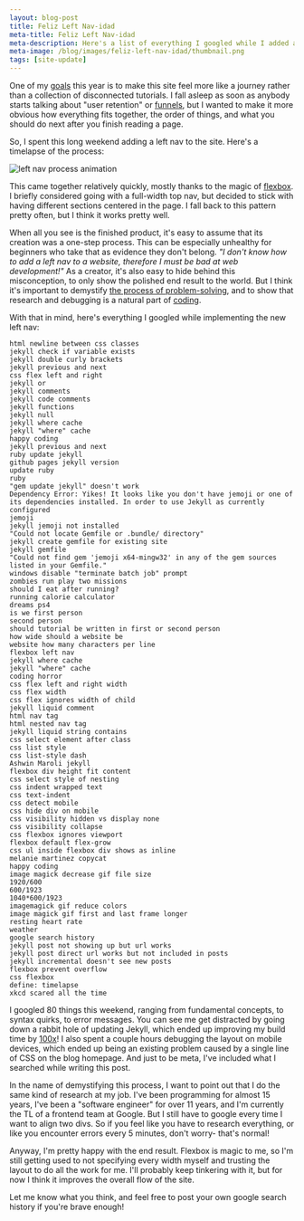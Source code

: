 ```yaml
---
layout: blog-post
title: Feliz Left Nav-idad
meta-title: Feliz Left Nav-idad
meta-description: Here's a list of everything I googled while I added a left nav to the site.
meta-image: /blog/images/feliz-left-nav-idad/thumbnail.png
tags: [site-update]
---
```


One of my [goals](/blog/what-is-happy-coding) this year is to make this site feel more like a journey rather than a collection of disconnected tutorials. I fall asleep as soon as anybody starts talking about "user retention" or [funnels](https://en.wikipedia.org/wiki/Funnel_analysis), but I wanted to make it more obvious how everything fits together, the order of things, and what you should do next after you finish reading a page.

So, I spent this long weekend adding a left nav to the site. Here's a timelapse of the process:

![left nav process animation](/blog/images/feliz-left-nav-idad/left-nav-process-animation.gif)

This came together relatively quickly, mostly thanks to the magic of [flexbox](https://developer.mozilla.org/en-US/docs/Web/CSS/CSS_Flexible_Box_Layout/Basic_Concepts_of_Flexbox). I briefly considered going with a full-width top nav, but decided to stick with having different sections centered in the page. I fall back to this pattern pretty often, but I think it works pretty well.

When all you see is the finished product, it's easy to assume that its creation was a one-step process. This can be especially unhealthy for beginners who take that as evidence they don't belong. *"I don't know how to add a left nav to a website, therefore I must be bad at web development!"* As a creator, it's also easy to hide behind this misconception, to only show the polished end result to the world. But I think it's important to demystify [the process of problem-solving](/tutorials/how-to/program), and to show that research and debugging is a natural part of [coding](https://xkcd.com/1146/).

With that in mind, here's everything I googled while implementing the new left nav:

```
html newline between css classes
jekyll check if variable exists
jekyll double curly brackets
jekyll previous and next
css flex left and right
jekyll or
jekyll comments
jekyll code comments
jekyll functions
jekyll null
jekyll where cache
jekyll "where" cache
happy coding
jekyll previous and next
ruby update jekyll
github pages jekyll version
update ruby
ruby
"gem update jekyll" doesn't work
Dependency Error: Yikes! It looks like you don't have jemoji or one of its dependencies installed. In order to use Jekyll as currently configured
jemoji
jekyll jemoji not installed
"Could not locate Gemfile or .bundle/ directory"
jekyll create gemfile for existing site
jekyll gemfile
"Could not find gem 'jemoji x64-mingw32' in any of the gem sources listed in your Gemfile."
windows disable "terminate batch job" prompt
zombies run play two missions
should I eat after running?
running calorie calculator
dreams ps4
is we first person
second person
should tutorial be written in first or second person
how wide should a website be
website how many characters per line
flexbox left nav
jekyll where cache
jekyll "where" cache
coding horror
css flex left and right width
css flex width
css flex ignores width of child
jekyll liquid comment
html nav tag
html nested nav tag
jekyll liquid string contains
css select element after class
css list style
css list-style dash
Ashwin Maroli jekyll
flexbox div height fit content
css select style of nesting
css indent wrapped text
css text-indent
css detect mobile
css hide div on mobile
css visibility hidden vs display none
css visibility collapse
css flexbox ignores viewport
flexbox default flex-grow
css ul inside flexbox div shows as inline
melanie martinez copycat
happy coding
image magick decrease gif file size
1920/600
600/1923
1040*600/1923
imagemagick gif reduce colors
image magick gif first and last frame longer
resting heart rate
weather
google search history
jekyll post not showing up but url works
jekyll post direct url works but not included in posts
jekyll incremental doesn't see new posts
flexbox prevent overflow
css flexbox
define: timelapse
xkcd scared all the time
```

I googled 80 things this weekend, ranging from fundamental concepts, to syntax quirks, to error messages. You can see me get distracted by going down a rabbit hole of updating Jekyll, which ended up improving my build time by [100x](https://twitter.com/KevinAWorkman/status/1229188608222887937)! I also spent a couple hours debugging the layout on mobile devices, which ended up being an existing problem caused by a single line of CSS on the blog homepage. And just to be meta, I've included what I searched while writing this post.

In the name of demystifying this process, I want to point out that I do the same kind of research at my job. I've been programming for almost 15 years, I've been a "software engineer" for over 11 years, and I'm currently the TL of a frontend team at Google. But I still have to google every time I want to align two divs. So if you feel like you have to research everything, or like you encounter errors every 5 minutes, don't worry- that's normal!

Anyway, I'm pretty happy with the end result. Flexbox is magic to me, so I'm still getting used to not specifying every width myself and trusting the layout to do all the work for me. I'll probably keep tinkering with it, but for now I think it improves the overall flow of the site.

Let me know what you think, and feel free to post your own google search history if you're brave enough!